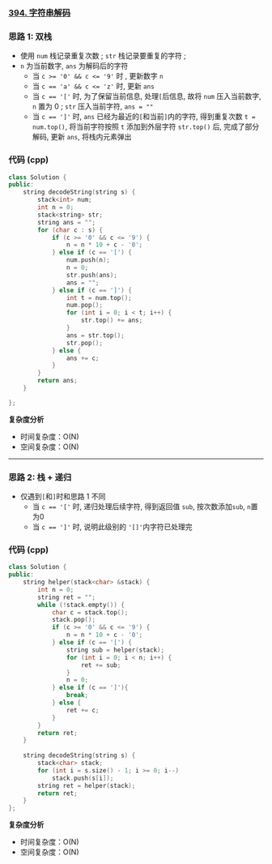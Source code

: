 ### [394. 字符串解码](https://leetcode.cn/problems/decode-string/)
### 思路 1: 双栈
* 使用 `num` 栈记录重复次数 ; `str` 栈记录要重复的字符 ; 
* `n` 为当前数字, `ans` 为解码后的字符
  - 当 `c >= '0' && c <= '9'` 时 , 更新数字 `n`
  - 当 `c == 'a' && c <= 'z'` 时, 更新 `ans`
  - 当 `c == '['` 时, 为了保留当前信息, 处理`[`后信息, 故将 `num` 压入当前数字, `n` 置为 0 ; `str` 压入当前字符, `ans = ""`
  - 当 `c == ']'` 时, `ans` 已经为最近的`[`和当前`]`内的字符, 得到重复次数 `t = num.top()`, 
  将当前字符按照 `t` 添加到外层字符 `str.top()` 后, 完成了部分解码, 更新 `ans`, 将栈内元素弹出
  
### 代码 (cpp)
```cpp
class Solution {
public:
    string decodeString(string s) {
        stack<int> num;
        int n = 0;
        stack<string> str;
        string ans = "";
        for (char c : s) {
            if (c >= '0' && c <= '9') {
                n = n * 10 + c - '0';
            } else if (c == '[') {
                num.push(n);
                n = 0;
                str.push(ans);
                ans = "";
            } else if (c == ']') {
                int t = num.top();
                num.pop();
                for (int i = 0; i < t; i++) {
                    str.top() += ans;
                }
                ans = str.top();
                str.pop();
            } else {
                ans += c;
            }
        }
        return ans;
    }

};
```
**复杂度分析**
- 时间复杂度：O(N)
- 空间复杂度：O(N)

---

### 思路 2: 栈 + 递归

* 仅遇到`[`和`]`时和思路 1 不同  
    - 当 `c == '['` 时, 递归处理后续字符, 得到返回值 `sub`, 按次数添加`sub`, `n`置为0
    - 当 `c == ']'` 时, 说明此级别的 `'[]'`内字符已处理完

### 代码 (cpp)
```cpp
class Solution {
public:
    string helper(stack<char> &stack) {
        int n = 0;
        string ret = "";
        while (!stack.empty()) {
            char c = stack.top();
            stack.pop();
            if (c >= '0' && c <= '9') {
                n = n * 10 + c - '0';
            } else if (c == '[') {
                string sub = helper(stack);
                for (int i = 0; i < n; i++) {
                    ret += sub;
                }
                n = 0;
            } else if (c == ']'){
                break;
            } else {
                ret += c;
            }
        }
        return ret;
    }
    
    string decodeString(string s) {
        stack<char> stack;
        for (int i = s.size() - 1; i >= 0; i--)
            stack.push(s[i]);
        string ret = helper(stack);
        return ret;
    }
};
```
**复杂度分析**
- 时间复杂度：O(N)
- 空间复杂度：O(N)
